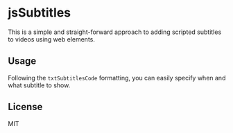 # jsSubtitles

This is a simple and straight-forward approach to adding scripted subtitles to videos using web elements.

## Usage

Following the `txtSubtitlesCode` formatting, you can easily specify when and what subtitle to show.

## License
MIT